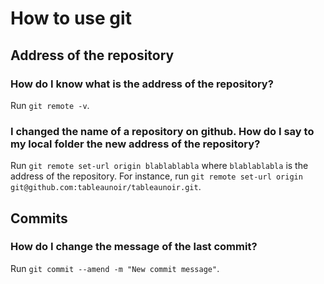 # How to use git

## Address of the repository

### How do I know what is the address of the repository?

Run `git remote -v`.


### I changed the name of a repository on github. How do I say to my local folder the new address of the repository?

Run  `git remote set-url origin blablablabla` where `blablablabla` is the address of the repository. For instance, run `git remote set-url origin git@github.com:tableaunoir/tableaunoir.git`.


## Commits

### How do I change the message of the last commit?

Run `git commit --amend -m "New commit message"`.
